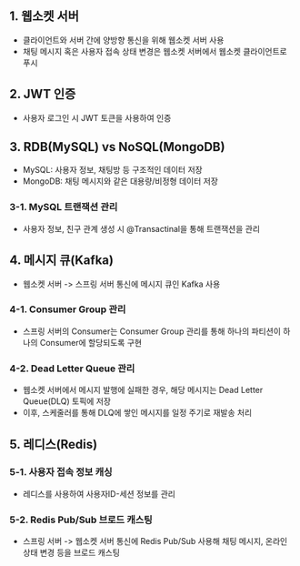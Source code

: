 
## 1. 웹소켓 서버
- 클라이언트와 서버 간에 양방향 통신을 위해 웹소켓 서버 사용
- 채팅 메시지 혹은 사용자 접속 상태 변경은 웹소켓 서버에서 웹소켓 클라이언트로 푸시

## 2. JWT 인증
- 사용자 로그인 시 JWT 토큰을 사용하여 인증
  
## 3. RDB(MySQL) vs NoSQL(MongoDB)
- MySQL: 사용자 정보, 채팅방 등 구조적인 데이터 저장
- MongoDB: 채팅 메시지와 같은 대용량/비정형 데이터 저장

### 3-1. MySQL 트랜잭션 관리
- 사용자 정보, 친구 관계 생성 시 @Transactinal을 통해 트랜잭션을 관리

## 4. 메시지 큐(Kafka) 
- 웹소켓 서버 -> 스프링 서버 통신에 메시지 큐인 Kafka 사용

### 4-1. Consumer Group 관리
- 스프링 서버의 Consumer는 Consumer Group 관리를 통해 하나의 파티션이 하나의 Consumer에 할당되도록 구현

### 4-2. Dead Letter Queue 관리
- 웹소켓 서버에서 메시지 발행에 실패한 경우, 해당 메시지는 Dead Letter Queue(DLQ) 토픽에 저장
- 이후, 스케줄러를 통해 DLQ에 쌓인 메시지를 일정 주기로 재발송 처리

## 5. 레디스(Redis)

### 5-1. 사용자 접속 정보 캐싱 
- 레디스를 사용하여 사용자ID-세션 정보를 관리

### 5-2. Redis Pub/Sub 브로드 캐스팅 
- 스프링 서버 -> 웹소켓 서버 통신에 Redis Pub/Sub 사용해 채팅 메시지, 온라인 상태 변경 등을 브로드 캐스팅

